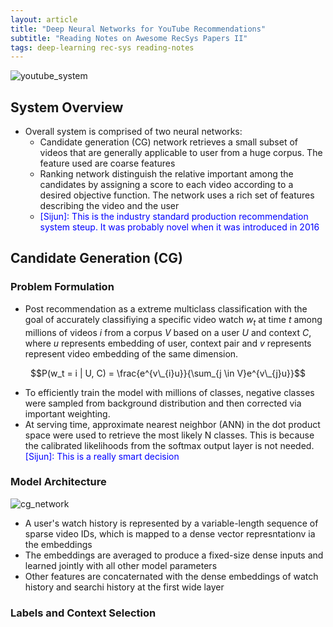 ```yaml
---
layout: article
title: "Deep Neural Networks for YouTube Recommendations"
subtitle: "Reading Notes on Awesome RecSys Papers II"
tags: deep-learning rec-sys reading-notes
---
```


![youtube_system](https://sijunhe-blog.s3-us-west-1.amazonaws.com/plots/post25/google_system.png)

<!--more-->

## System Overview

- Overall system is comprised of two neural networks:
	- Candidate generation (CG) network retrieves a small subset of videos that are generally applicable to user from a huge corpus. The feature used are coarse features
	- Ranking network distinguish the relative important among the candidates by assigning a score to each video according to a desired objective function. The network uses a rich set of features describing the video and the user
	- <span style="color:blue"> [Sijun]: This is the industry standard production recommendation system steup. It was probably novel when it was introduced in 2016 </span>

## Candidate Generation (CG)

### Problem Formulation
- Post recommendation as a extreme multiclass classification with the goal of accurately classifiying a specific video watch $w_t$ at time $t$ among millions of videos $i$ from a corpus $V$ based on a user $U$ and context $C$, where $u$ represents embedding of user, context pair and $v$ represents represent video embedding of the same dimension. 

$$P(w_t = i | U, C) = \frac{e^{v\_{i}u}}{\sum_{j \in V}e^{v\_{j}u}}$$

- To efficiently train the model with millions of classes, negative classes were sampled from background distribution and then corrected via important weighting. 
- At serving time, approximate nearest neighbor (ANN) in the dot product space were used to retrieve the most likely N classes. This is because the calibrated likelihoods from the softmax output layer is not needed.<span style="color:blue"> [Sijun]: This is a really smart decision  </span>

### Model Architecture
![cg_network](https://sijunhe-blog.s3-us-west-1.amazonaws.com/plots/post25/cg_network.png)

- A user's watch history is represented by a variable-length sequence of sparse video IDs, which is mapped to a dense vector represntationv ia the embeddings
- The embeddings are averaged to produce a fixed-size dense inputs and learned jointly with all other model parameters
- Other features are concaternated with the dense embeddings of watch history and searchi history at the first wide layer

### Labels and Context Selection